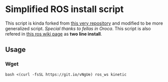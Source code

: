 # Simplified ROS install script

This script is kinda forked from [this very repository](https://github.com/oroca/oroca-ros-pkg)
and modified to be more generalized script. _Special thanks to fellas in Oroca_. This script is
also refered in [this ros wiki page](http://wiki.ros.org/ROS/Installation/TwoLineInstall) as
**two line install**.

## Usage
### Wget

    bash <(curl -fsSL https://git.io/vNgUe) ros_ws kinetic
